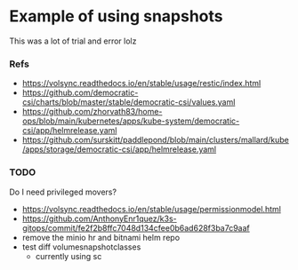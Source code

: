 # Example of using snapshots

This was a lot of trial and error lolz

### Refs
- https://volsync.readthedocs.io/en/stable/usage/restic/index.html
- https://github.com/democratic-csi/charts/blob/master/stable/democratic-csi/values.yaml
- https://github.com/zhorvath83/home-ops/blob/main/kubernetes/apps/kube-system/democratic-csi/app/helmrelease.yaml
- https://github.com/surskitt/paddlepond/blob/main/clusters/mallard/kube/apps/storage/democratic-csi/app/helmrelease.yaml

### TODO
Do I need privileged movers?
- https://volsync.readthedocs.io/en/stable/usage/permissionmodel.html
- https://github.com/AnthonyEnr1quez/k3s-gitops/commit/fe2f2b8ffc7048d134cfee0b6ad628f3ba7c9aaf
- remove the minio hr and bitnami helm repo
- test diff volumesnapshotclasses
  - currently using sc
